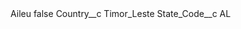 <?xml version="1.0" encoding="UTF-8"?>
<CustomMetadata xmlns="http://soap.sforce.com/2006/04/metadata" xmlns:xsi="http://www.w3.org/2001/XMLSchema-instance" xmlns:xsd="http://www.w3.org/2001/XMLSchema">
    <label>Aileu</label>
    <protected>false</protected>
    <values>
        <field>Country__c</field>
        <value xsi:type="xsd:string">Timor_Leste</value>
    </values>
    <values>
        <field>State_Code__c</field>
        <value xsi:type="xsd:string">AL</value>
    </values>
</CustomMetadata>
